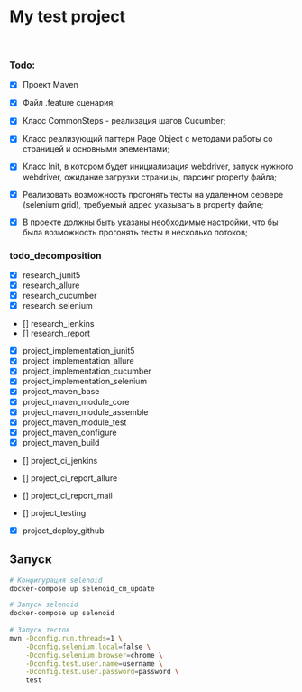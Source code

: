 # My test project

<br>

### Todo:
- [x] Проект Maven
- [x] Файл .feature сценария;
- [x] Класс CommonSteps - реализация шагов Cucumber;
- [x] Класс реализующий паттерн Page Object с методами работы со страницей и основными элементами;
- [x] Класс Init, в котором будет инициализация webdriver, запуск нужного webdriver, ожидание загрузки страницы, парсинг property файла;
- [x] Реализовать возможность прогонять тесты на удаленном сервере (selenium grid), требуемый адрес указывать в property файле;
- [x] В проекте должны быть указаны необходимые настройки, что бы была возможность прогонять тесты в несколько потоков; 


### todo_decomposition
- [x] research_junit5
- [x] research_allure
- [x] research_cucumber
- [x] research_selenium
- [] research_jenkins
- [] research_report

- [x] project_implementation_junit5
- [x] project_implementation_allure
- [x] project_implementation_cucumber
- [x] project_implementation_selenium
- [x] project_maven_base
- [x] project_maven_module_core
- [x] project_maven_module_assemble
- [x] project_maven_module_test
- [x] project_maven_configure
- [x] project_maven_build
- [] project_ci_jenkins
- [] project_ci_report_allure
- [] project_ci_report_mail

- [] project_testing
- [x] project_deploy_github
 
## Запуск
```bash
# Конфигурация selenoid
docker-compose up selenoid_cm_update

# Запуск selenoid
docker-compose up selenoid
    
# Запуск тестов
mvn -Dconfig.run.threads=1 \
    -Dconfig.selenium.local=false \
    -Dconfig.selenium.browser=chrome \
    -Dconfig.test.user.name=username \
    -Dconfig.test.user.password=password \
    test 
```

